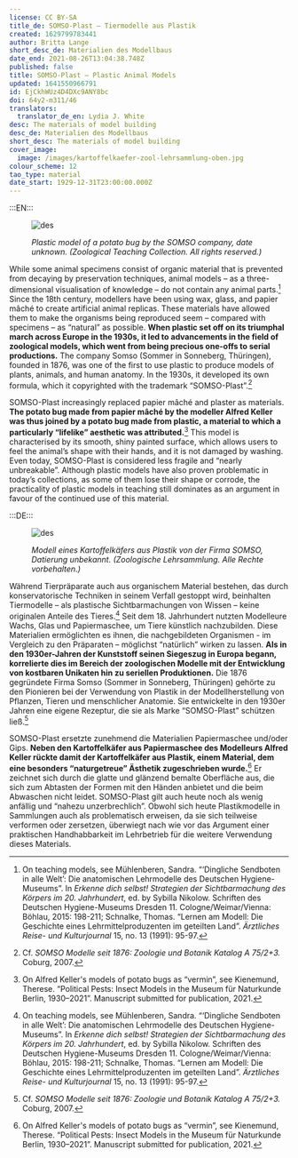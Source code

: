 ```yaml
---
license: CC BY-SA
title_de: SOMSO-Plast – Tiermodelle aus Plastik
created: 1629799783441
author: Britta Lange
short_desc_de: Materialien des Modellbaus
date_end: 2021-08-26T13:04:38.748Z
published: false
title: SOMSO-Plast – Plastic Animal Models
updated: 1641550966791
id: EjCkhWUz4D4DXc9ANY8bc
doi: 64y2-m311/46
translators:
  translator_de_en: Lydia J. White
desc: The materials of model building
desc_de: Materialien des Modellbaus
short_desc: The materials of model building
cover_image:
  image: /images/kartoffelkaefer-zool-lehrsammlung-oben.jpg
colour_scheme: 12
tao_type: material
date_start: 1929-12-31T23:00:00.000Z
---
```


:::EN:::

 <figure>

![des](/images/guests/kartoffelkaefer-zool-lehrsammlung-vorne.jpg)

<figcaption>

_Plastic model of a potato bug by the SOMSO company, date unknown. (Zoological Teaching Collection. All rights reserved.)_

</figcaption>

</figure>

While some animal specimens consist of organic material that is prevented from decaying by preservation techniques, animal models – as a three-dimensional visualisation of knowledge – do not contain any animal parts.[^1] Since the 18th century, modellers have been using wax, glass, and papier mâché to create artificial animal replicas. These materials have allowed them to make the organisms being reproduced seem – compared with specimens – as “natural” as possible. **When plastic set off on its triumphal march across Europe in the 1930s, it led to advancements in the field of zoological models, which went from being precious one-offs to serial productions.** The company Somso (Sommer in Sonneberg, Thüringen), founded in 1876, was one of the first to use plastic to produce models of plants, animals, and human anatomy. In the 1930s, it developed its own formula, which it copyrighted with the trademark “SOMSO-Plast”.[^2] 

SOMSO-Plast increasingly replaced papier mâché and plaster as materials. **The potato bug made from papier mâché by the modeller Alfred Keller was thus joined by a potato bug made from plastic, a material to which a particularly “lifelike” aesthetic was attributed.**[^3] This model is characterised by its smooth, shiny painted surface, which allows users to feel the animal’s shape with their hands, and it is not damaged by washing. Even today, SOMSO-Plast is considered less fragile and “nearly unbreakable”. Although plastic models have also proven problematic in today’s collections, as some of them lose their shape or corrode, the practicality of plastic models in teaching still dominates as an argument in favour of the continued use of this material.

[^1]: On teaching models, see Mühlenberen, Sandra. “‘Dingliche Sendboten in alle Welt’: Die anatomischen Lehrmodelle des Deutschen Hygiene-Museums”. In _Erkenne dich selbst! Strategien der Sichtbarmachung des Körpers im 20. Jahrhundert_, ed. by Sybilla Nikolow. Schriften des Deutschen Hygiene-Museums Dresden 11. Cologne/Weimar/Vienna: Böhlau, 2015: 198-211; Schnalke, Thomas. “Lernen am Modell: Die Geschichte eines Lehrmittelproduzenten im geteilten Land”. _Ärztliches Reise- und Kulturjournal_ 15, no. 13 (1991): 95-97.

[^2]: Cf. _SOMSO Modelle seit 1876: Zoologie und Botanik Katalog A 75/2+3._ Coburg, 2007.

[^3]: On Alfred Keller's models of potato bugs as “vermin”, see Kienemund, Therese. “Political Pests: Insect Models in the Museum für Naturkunde Berlin, 1930–2021”. Manuscript submitted for publication, 2021.

:::DE:::

<figure>

![des](/images/guests/kartoffelkaefer-zool-lehrsammlung-vorne.jpg)

<figcaption>

_Modell eines Kartoffelkäfers aus Plastik von der Firma SOMSO, Datierung unbekannt. (Zoologische Lehrsammlung. Alle Rechte vorbehalten.)_

</figcaption>

</figure>

Während Tierpräparate auch aus organischem Material bestehen, das durch konservatorische Techniken in seinem Verfall gestoppt wird, beinhalten Tiermodelle – als plastische Sichtbarmachungen von Wissen – keine originalen Anteile des Tieres.[^1] Seit dem 18. Jahrhundert nutzten Modelleure Wachs, Glas und Papiermaschee, um Tiere künstlich nachzubilden. Diese Materialien ermöglichten es ihnen, die nachgebildeten Organismen - im Vergleich zu den Präparaten – möglichst “natürlich” wirken zu lassen. **Als in den 1930er-Jahren der Kunststoff seinen Siegeszug in Europa begann, korrelierte dies im Bereich der zoologischen Modelle mit der Entwicklung von kostbaren Unikaten hin zu seriellen Produktionen.** Die 1876 gegründete Firma Somso (Sommer in Sonneberg, Thüringen) gehörte zu den Pionieren bei der Verwendung von Plastik in der Modellherstellung von Pflanzen, Tieren und menschlicher Anatomie. Sie entwickelte in den 1930er Jahren eine eigene Rezeptur, die sie als Marke “SOMSO-Plast” schützen ließ.[^2] 

SOMSO-Plast ersetzte zunehmend die Materialien Papiermaschee und/oder Gips. **Neben den Kartoffelkäfer aus Papiermaschee des Modelleurs Alfred Keller rückte damit der Kartoffelkäfer aus Plastik, einem Material, dem eine besonders “naturgetreue” Ästhetik zugeschrieben wurde.**[^3] Er zeichnet sich durch die glatte und glänzend bemalte Oberfläche aus, die sich zum Abtasten der Formen mit den Händen anbietet und die beim Abwaschen nicht leidet. SOMSO-Plast gilt auch heute noch als wenig anfällig und “nahezu unzerbrechlich”. Obwohl sich heute Plastikmodelle in Sammlungen auch als problematisch erweisen, da sie sich teilweise verformen oder zersetzen, überwiegt nach wie vor das Argument einer praktischen Handhabbarkeit im Lehrbetrieb für die weitere Verwendung dieses Materials.

[^1]: Zu Lehrmodellen vgl. Mühlenberen, Sandra. “‘Dingliche Sendboten in alle Welt’: Die anatomischen Lehrmodelle des Deutschen Hygiene-Museums”. In _Erkenne dich selbst! Strategien der Sichtbarmachung des Körpers im 20. Jahrhundert_, Sybilla Nikolow (Hg.). Köln, Weimar und Wien: Böhlau, 2015: 198-211; Schnalke, Thomas. “Lernen am Modell. Die Geschichte eines Lehrmittelproduzenten im geteilten Land”. _Ärztliches Reise- und Kulturjournal_ 15, Nr. 13 (1991): 95-97.

[^2]: Vgl. _SOMSO Modelle seit 1876: Zoologie und Botanik Katalog A 75/2+3._ Coburg, 2007.

[^3]: Zu Alfred Kellers Modellen von Kartoffelkäfern als “Schädlinge” vgl. Kienemund, Therese. “Political Pests: Insect Models in the Museum für Naturkunde Berlin, 1930-2021”. Manuskript zur Veröffentlichung eingereicht, 2021.
